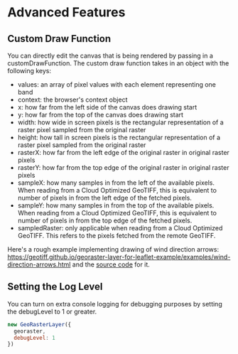 # Advanced Features

## Custom Draw Function
You can directly edit the canvas that is being rendered by passing in a customDrawFunction.  The custom draw function takes in an object with the following keys:
  - values: an array of pixel values with each element representing one band
  - context: the browser's context object
  - x: how far from the left side of the canvas does drawing start
  - y: how far from the top of the canvas does drawing start
  - width: how wide in screen pixels is the rectangular representation of a raster pixel sampled from the original raster
  - height: how tall in screen pixels is the rectangular representation of a raster pixel sampled from the original raster
  - rasterX: how far from the left edge of the original raster in original raster pixels
  - rasterY: how far from the top edge of the original raster in original raster pixels
  - sampleX: how many samples in from the left of the available pixels.  When reading from a Cloud Optimized GeoTIFF, this is equivalent to number of pixels in from the left edge of the fetched pixels.
  - sampleY: how many samples in from the top of the available pixels.  When reading from a Cloud Optimized GeoTIFF, this is equivalent to number of pixels in from the top edge of the fetched pixels.
  - sampledRaster: only applicable when reading from a Cloud Optimized GeoTIFF. This refers to the pixels fetched from the remote GeoTIFF.


Here's a rough example implementing drawing of wind direction arrows: https://geotiff.github.io/georaster-layer-for-leaflet-example/examples/wind-direction-arrows.html and the [source code](https://github.com/GeoTIFF/georaster-layer-for-leaflet-example/blob/master/examples/wind-direction-arrows.html#L38) for it.

## Setting the Log Level
You can turn on extra console logging for debugging purposes by setting the debugLevel to 1 or greater.
```javascript
new GeoRasterLayer({
  georaster,
  debugLevel: 1
})
```
